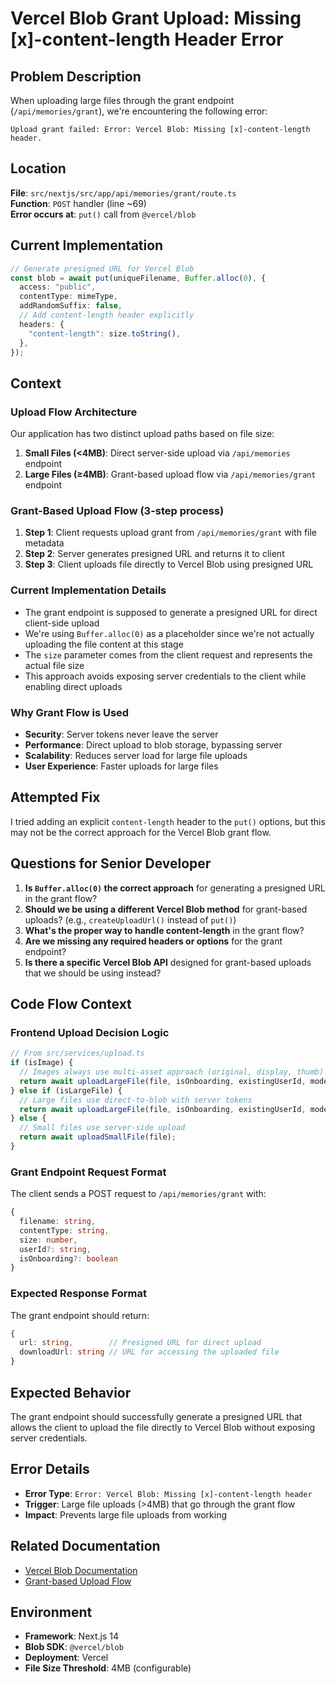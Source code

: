 # Vercel Blob Grant Upload: Missing [x]-content-length Header Error

## Problem Description

When uploading large files through the grant endpoint (`/api/memories/grant`), we're encountering the following error:

```
Upload grant failed: Error: Vercel Blob: Missing [x]-content-length header.
```

## Location

**File**: `src/nextjs/src/app/api/memories/grant/route.ts`  
**Function**: `POST` handler (line ~69)  
**Error occurs at**: `put()` call from `@vercel/blob`

## Current Implementation

```typescript
// Generate presigned URL for Vercel Blob
const blob = await put(uniqueFilename, Buffer.alloc(0), {
  access: "public",
  contentType: mimeType,
  addRandomSuffix: false,
  // Add content-length header explicitly
  headers: {
    "content-length": size.toString(),
  },
});
```

## Context

### Upload Flow Architecture

Our application has two distinct upload paths based on file size:

1. **Small Files (<4MB)**: Direct server-side upload via `/api/memories` endpoint
2. **Large Files (≥4MB)**: Grant-based upload flow via `/api/memories/grant` endpoint

### Grant-Based Upload Flow (3-step process)

1. **Step 1**: Client requests upload grant from `/api/memories/grant` with file metadata
2. **Step 2**: Server generates presigned URL and returns it to client
3. **Step 3**: Client uploads file directly to Vercel Blob using presigned URL

### Current Implementation Details

- The grant endpoint is supposed to generate a presigned URL for direct client-side upload
- We're using `Buffer.alloc(0)` as a placeholder since we're not actually uploading the file content at this stage
- The `size` parameter comes from the client request and represents the actual file size
- This approach avoids exposing server credentials to the client while enabling direct uploads

### Why Grant Flow is Used

- **Security**: Server tokens never leave the server
- **Performance**: Direct upload to blob storage, bypassing server
- **Scalability**: Reduces server load for large file uploads
- **User Experience**: Faster uploads for large files

## Attempted Fix

I tried adding an explicit `content-length` header to the `put()` options, but this may not be the correct approach for the Vercel Blob grant flow.

## Questions for Senior Developer

1. **Is `Buffer.alloc(0)` the correct approach** for generating a presigned URL in the grant flow?
2. **Should we be using a different Vercel Blob method** for grant-based uploads? (e.g., `createUploadUrl()` instead of `put()`)
3. **What's the proper way to handle content-length** in the grant flow?
4. **Are we missing any required headers or options** for the grant endpoint?
5. **Is there a specific Vercel Blob API** designed for grant-based uploads that we should be using instead?

## Code Flow Context

### Frontend Upload Decision Logic

```typescript
// From src/services/upload.ts
if (isImage) {
  // Images always use multi-asset approach (original, display, thumb)
  return await uploadLargeFile(file, isOnboarding, existingUserId, mode);
} else if (isLargeFile) {
  // Large files use direct-to-blob with server tokens
  return await uploadLargeFile(file, isOnboarding, existingUserId, mode);
} else {
  // Small files use server-side upload
  return await uploadSmallFile(file);
}
```

### Grant Endpoint Request Format

The client sends a POST request to `/api/memories/grant` with:

```typescript
{
  filename: string,
  contentType: string,
  size: number,
  userId?: string,
  isOnboarding?: boolean
}
```

### Expected Response Format

The grant endpoint should return:

```typescript
{
  url: string,        // Presigned URL for direct upload
  downloadUrl: string // URL for accessing the uploaded file
}
```

## Expected Behavior

The grant endpoint should successfully generate a presigned URL that allows the client to upload the file directly to Vercel Blob without exposing server credentials.

## Error Details

- **Error Type**: `Error: Vercel Blob: Missing [x]-content-length header`
- **Trigger**: Large file uploads (>4MB) that go through the grant flow
- **Impact**: Prevents large file uploads from working

## Related Documentation

- [Vercel Blob Documentation](https://vercel.com/docs/storage/vercel-blob)
- [Grant-based Upload Flow](https://vercel.com/docs/storage/vercel-blob/using-blob-sdk#grant-based-uploads)

## Environment

- **Framework**: Next.js 14
- **Blob SDK**: `@vercel/blob`
- **Deployment**: Vercel
- **File Size Threshold**: 4MB (configurable)
